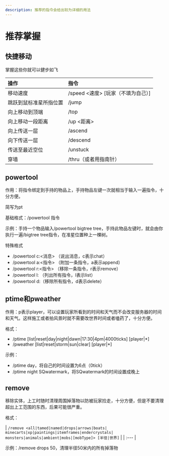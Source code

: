 ```yaml
---
description: 推荐的指令会给出较为详细的用法
---
```


# 推荐掌握

## 快捷移动

掌握这些你就可以健步如飞

| 操作 | 指令 |
| :--- | :--- |
| 移动速度 | /speed &lt;速度&gt; \[玩家（不填为自己）\] |
| 跳跃到鼠标准星所指位置 | /jump |
| 向上移动到顶端 | /top |
| 向上移动一段距离 | /up &lt;距离&gt; |
| 向上传送一层 | /ascend |
| 向下传送一层 | /descend |
| 传送至最近空位 | /unstuck |
| 穿墙 | /thru（或者用指南针） |

## powertool

作用：将指令绑定到手持的物品上，手持物品左键一次就相当于输入一遍指令，十分方便。

简写为pt

基础格式：/powertool 指令

示例：手持一个物品输入/powertool bigtree tree，手持此物品左键时，就会由你执行一遍/bigtree tree指令，在准星位置种上一棵树。

特殊格式

* /powertool c:&lt;消息&gt; （说出消息，c表示chat）
* /powertool a:&lt;指令&gt;  （附加一条指令，a表示append） 
* /powertool r:&lt;指令&gt; （移除一条指令，r表示remove）
* /powertool l: （列出所有指令，l表示list）
* /powertool d:（移除所有指令，d表示delete）

## ptime和pweather

作用：p表示player，可以设置玩家所看到的时间和天气而不会改变服务器的时间和天气。这样施工或者拍风景时就不需要改世界时间或者嗑药了，十分方便。

格式：

* /ptime \[list\|reset\|day\|night\|dawn\|17:30\|4pm\|4000ticks\] \[player\|\*\]
* /pweather \[list\|reset\|storm\|sun\|clear\] \[player\|\*\]

示例：

* /ptime day，将自己的时间设置为6点（0tick）
* /ptime night SQwatermark，将SQwatermark的时间设置成晚上

## remove

移除实体，上工时随时清理周围掉落物以防被玩家捡走，十分方便，但是不要清理超出上工范围的东西，后果可能很严重。

格式：

| `/remove <all|tamed|named|drops|arrows|boats| minecarts|xp|paintings|itemframes|endercrystals| monsters|animals|ambient|mobs|[mobType]> [半径|世界]` |
| :--- |


示例：/remove drops 50，清理半径50米内的所有掉落物

## 

